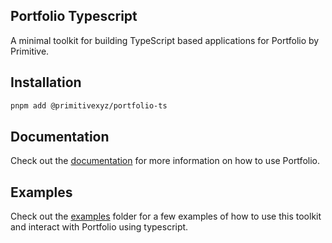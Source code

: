 ## Portfolio Typescript 

A minimal toolkit for building TypeScript based applications for Portfolio by Primitive.

## Installation

```bash
pnpm add @primitivexyz/portfolio-ts
```

## Documentation

Check out the [documentation](https://docs.primitive.xyz/) for more information on how to use Portfolio.

## Examples

Check out the [examples](./examples/) folder for a few examples of how to use this toolkit and interact with Portfolio using typescript.